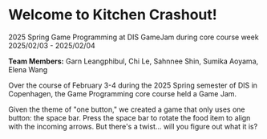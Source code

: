 # Welcome to Kitchen Crashout!
2025 Spring Game Programming at DIS
GameJam during core course week
2025/02/03 - 2025/02/04

**Team Members:** Garn Leangphibul, Chi Le, Sahnnee Shin, Sumika Aoyama, Elena Wang   


Over the course of February 3-4 during the 2025 Spring semester of DIS in Copenhagen, the Game Programming core course held a Game Jam.

Given the theme of "one button," we created a game that only uses one button: the space bar. Press the space bar to rotate the food item to align with the incoming arrows. But there's a twist... will you figure out what it is?